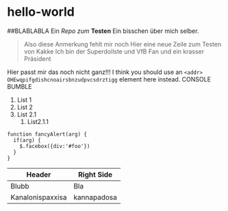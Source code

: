 # hello-world
##BLABLABLA
Ein *Repo zum* **Testen**
Ein bisschen über mich selber.
> Also diese Anmerkung fehlt mir noch
> Hier eine neue Zeile zum Testen von Kakke
Ich bin der Superdollste und VfB Fan und ein krasser Präsident

Hier passt mir das noch nicht ganz!!!
I think you should use an
`<addr> OHEwqpifgdishcnoairsbnzudpvcsdrztigg` element here instead.
CONSOLE BUMBLE

1. List 1
2. List 2
  1. List 2.1
      1. List2.1.1

    function fancyAlert(arg) {
      if(arg) {
        $.facebox({div:'#foo'})
      }
    }


Header|Right Side
------|----------
Blubb |Bla
Kanalonispaxxisa|kannapadosa
